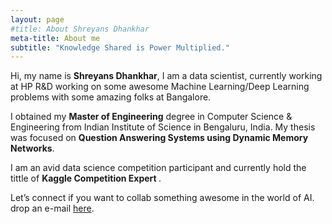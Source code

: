 ```yaml
---
layout: page
#title: About Shreyans Dhankhar
meta-title: About me
subtitle: "Knowledge Shared is Power Multiplied."
---
```


<div id="aboutme-section">

<p class="about-text">
<span class="fa fa-briefcase about-icon"></span>
  Hi, my name is <strong>Shreyans Dhankhar</strong>, I am a data scientist, currently working at HP R&D working on some awesome Machine Learning/Deep Learning problems with some amazing folks at Bangalore.
</p>

<p class="about-text">
<span class="fa fa-graduation-cap about-icon"></span>
I obtained my <strong>Master of Engineering</strong> degree in Computer Science & Engineering from Indian Institute of Science in Bengaluru, India. My thesis was focused on <strong> Question Answering Systems using Dynamic Memory Networks</strong>.
</p>

<p class="about-text">
<span class="fa fa-code about-icon"></span>
I am an avid data science competition participant and currently hold the tittle of <strong> Kaggle Competition Expert </strong> .
</p>

<p class="about-text">
<span class="fa fa-envelope about-icon"></span>
Let’s connect if you want to collab something awesome in the world of AI. drop an e-mail <a target="_blank" href="mailto:shreyansdhankhar@gmail.com">here</a>.
</p>
